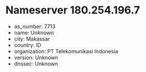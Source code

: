 # Nameserver 180.254.196.7

* as_number: 7713
* name: Unknown
* city: Makassar
* country: ID
* organization: PT Telekomunikasi Indonesia
* version: Unknown
* dnssec: Unknown
